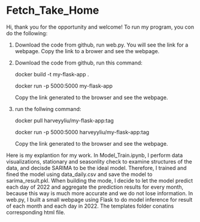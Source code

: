 # Fetch_Take_Home
Hi, thank you for the opportunity and welcome!
To run my program, you con do the following:
1. Download the code from github, run web.py. You will see the link for a webpage. Copy the link to a brower and see the webpage.
2. Download the code from github, run this command:
   
   docker build -t my-flask-app .
   
   docker run -p 5000:5000 my-flask-app
   
   Copy the link generated to the browser and see the webpage.
3. run the follwing command:
   
   docker pull harveyyliu/my-flask-app:tag
   
   docker run -p 5000:5000 harveyyliu/my-flask-app:tag
   
   Copy the link generated to the browser and see the webpage.

Here is my explantion for my work.
In Model_Train.ipynb, I perform data visualizations, stationary and seasonlity check to examine structures of the data, and decisde SARIMA to be the ideal model.
Therefore, I trained and fined the model using data_daily.csv and save the model to sarima_result.pkl. When building the mode, I decide to let the model predict each day of 2022 and aggregate the prediction results for every month, because this way is much more accurate and we do not lose information.
In web.py, I built a small webpage using Flask to do model inference for result of each month and each day in 2022.
The templates folder conatins corresponding html file. 

